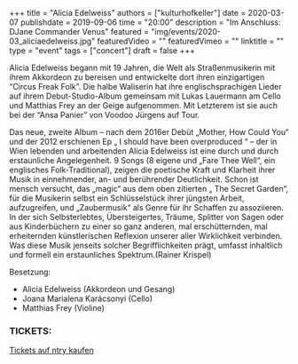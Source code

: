 +++
title = "Alicia Edelweiss"
authors = ["kulturhofkeller"]
date = 2020-03-07
publishdate = 2019-09-06
time = "20:00"
description = "Im Anschluss: DJane Commander Venus"
featured = "img/events/2020-03_aliciaedelweiss.jpg"
featuredVideo = ""
featuredVimeo = ""
linktitle = ""
type = "event"
tags = ["concert"]
draft = false
+++

Alicia Edelweiss begann mit 19 Jahren, die Welt als Straßenmusikerin mit ihrem Akkordeon zu bereisen und entwickelte dort ihren einzigartigen “Circus Freak Folk”. Die halbe Waliserin hat ihre englischsprachigen Lieder auf ihrem Debut-Studio-Album gemeinsam mit Lukas Lauermann am Cello und Matthias Frey an der Geige aufgenommen. Mit Letzterem ist sie auch bei der “Ansa Panier” von Voodoo Jürgens auf Tour.

Das neue, zweite Album – nach dem 2016er Debüt „Mother, How Could You“ und der 2012 erschienen Ep „ I should have been overproduced “ – der in Wien lebenden und arbeitenden Alicia Edelweiss ist eine durch und durch erstaunliche Angelegenheit.
9 Songs (8 eigene und „Fare Thee Well“, ein englisches Folk-Traditional), zeigen die poetische Kraft und Klarheit ihrer Musik in einnehmender, an- und berührender Deutlichkeit. Schon ist mensch versucht, das „magic“ aus dem oben zitierten „ The Secret Garden“, für die Musikerin selbst ein Schlüsselstück ihrer jüngsten Arbeit, aufzugreifen, und „Zaubermusik“ als Genre für ihr Schaffen zu assoziieren. In der sich Selbsterlebtes, Übersteigertes, Träume, Splitter von Sagen oder aus Kinderbüchern zu einer so ganz anderen, mal erschütternden, mal erheiternden künstlerischen Reflexion unserer aller Wirklichkeit verbinden. Was diese Musik jenseits solcher Begrifflichkeiten prägt, umfasst inhaltlich und formell ein erstaunliches Spektrum.(Rainer Krispel)

Besetzung:
- Alicia Edelweiss (Akkordeon und Gesang)
- Joana Marialena Karácsonyi (Cello)
- Matthias Frey (Violine)

### TICKETS:

[Tickets auf ntry kaufen](https://ntry.at/internationaleraliciatag)
